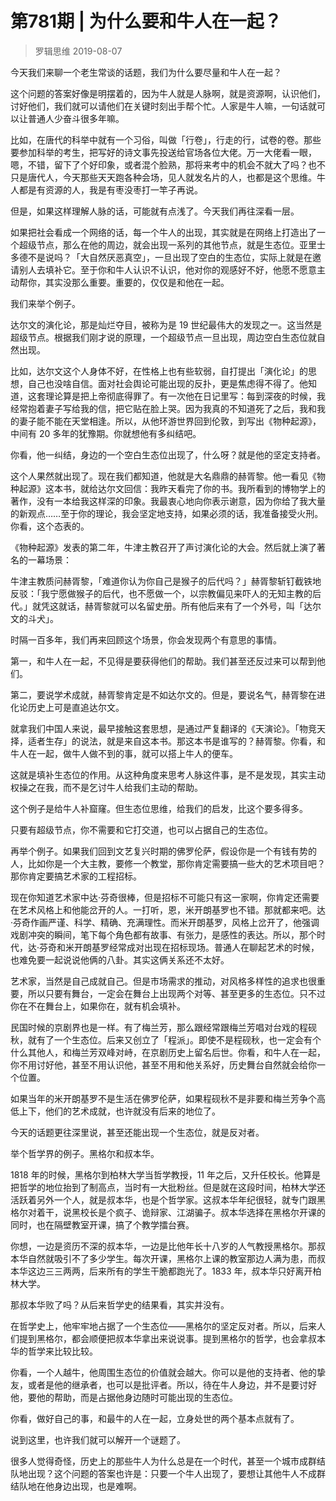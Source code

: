 # 第781期 | 为什么要和牛人在一起？
> 罗辑思维
2019-08-07

今天我们来聊一个老生常谈的话题，我们为什么要尽量和牛人在一起？

这个问题的答案好像是明摆着的，因为牛人就是人脉啊，就是资源啊，认识他们，讨好他们，我们就可以请他们在关键时刻出手帮个忙。人家是牛人嘛，一句话就可以让普通人少奋斗很多年嘛。

比如，在唐代的科举中就有一个习俗，叫做「行卷」，行走的行，试卷的卷。那些要参加科举的考生，把写好的诗文事先投送给官场各位大佬。万一大佬看一眼，嗯，不错，留下了个好印象，或者混个脸熟，那将来考中的机会不就大了吗？也不只是唐代人，今天那些天天跑各种会场，见人就发名片的人，也都是这个思维。牛人都是有资源的人，我是有枣没枣打一竿子再说。

但是，如果这样理解人脉的话，可能就有点浅了。今天我们再往深看一层。

如果把社会看成一个网络的话，每一个牛人的出现，其实就是在网络上打造出了一个超级节点，那么在他的周边，就会出现一系列的其他节点，就是生态位。亚里士多德不是说吗？「大自然厌恶真空」，一旦出现了空白的生态位，实际上就是在邀请别人去填补它。至于你和牛人认识不认识，他对你的观感好不好，他愿不愿意主动帮你，其实没那么重要。重要的，仅仅是和他在一起。

我们来举个例子。

达尔文的演化论，那是灿烂夺目，被称为是 19 世纪最伟大的发现之一。这当然是超级节点。根据我们刚才说的原理，一个超级节点一旦出现，周边空白生态位就自然出现。

比如，达尔文这个人身体不好，在性格上也有些软弱，自打提出「演化论」的思想，自己也没啥自信。面对社会舆论可能出现的反扑，更是焦虑得不得了。他知道，这套理论算是把上帝彻底得罪了。有一次他在日记里写：每到深夜的时候，我经常抱着妻子写给我的信，把它贴在脸上哭。因为我真的不知道死了之后，我和我的妻子能不能在天堂相逢。所以，从他环游世界回到伦敦，到写出《物种起源》，中间有 20 多年的犹豫期。你就想他有多纠结吧。

你看，他一纠结，身边的一个空白生态位出现了，什么呀？就是他的坚定支持者。

这个人果然就出现了。现在我们都知道，他就是大名鼎鼎的赫胥黎。他一看见《物种起源》这本书，就给达尔文回信：我昨天看完了你的书。我所看到的博物学上的著作，没有一本给我这样深的印象。我最衷心地向你表示谢意，因为你给了我大量的新观点……至于你的理论，我会坚定地支持，如果必须的话，我准备接受火刑。你看，这个态表的。

《物种起源》发表的第二年，牛津主教召开了声讨演化论的大会。然后就上演了著名的一幕场景：

牛津主教质问赫胥黎，「难道你认为你自己是猴子的后代吗？」赫胥黎斩钉截铁地反驳：「我宁愿做猴子的后代，也不愿做一个，以宗教偏见来吓人的无知主教的后代。」就凭这就话，赫胥黎就可以名留史册。所有他后来有了一个外号，叫「达尔文的斗犬」。

时隔一百多年，我们再来回顾这个场景，你会发现两个有意思的事情。

第一，和牛人在一起，不见得是要获得他们的帮助。我们甚至还反过来可以帮到他们。

第二，要说学术成就，赫胥黎肯定是不如达尔文的。但是，要说名气，赫胥黎在进化论历史上可是直追达尔文。

就拿我们中国人来说，最早接触这套思想，是通过严复翻译的《天演论》。「物竞天择，适者生存」的说法，就是来自这本书。那这本书是谁写的？赫胥黎。你看，和牛人在一起，做牛人做不到的事，就可以搭上牛人的便车。

这就是填补生态位的作用。从这种角度来思考人脉这件事，是不是发现，其实主动权操之在我，而不是乞讨牛人给我们主动的帮助。

这个例子是给牛人补窟窿。但生态位思维，给我们的启发，比这个要多得多。

只要有超级节点，你不需要和它打交道，也可以占据自己的生态位。

再举个例子。如果我们回到文艺复兴时期的佛罗伦萨，假设你是一个有钱有势的人，比如你是一个大主教，要修一个教堂，那你肯定需要搞一些大的艺术项目吧？那你肯定要搞艺术家的工程招标。

现在你知道艺术家中达·芬奇很棒，但是招标不可能只有这一家啊，你肯定还需要在艺术风格上和他能岔开的人。一打听，恩，米开朗基罗也不错。那就都来吧。达·芬奇作画严谨、科学、精确、充满理性。而米开朗基罗，风格上岔开了，他强调戏剧冲突的瞬间，笔下每个角色都有故事、有张力，是感性的表达。所以，那个时代，达·芬奇和米开朗基罗经常成对出现在招标现场。普通人在聊起艺术的时候，也难免要一起说说他俩的八卦。其实这俩关系还不太好。

艺术家，当然是自己成就自己。但是市场需求的推动，对风格多样性的追求也很重要，所以只要有舞台，一定会在舞台上出现两个对等、甚至更多的生态位。只不过你在不在舞台上，如果你在，就有机会填补。

民国时候的京剧界也是一样。有了梅兰芳，那么跟经常跟梅兰芳唱对台戏的程砚秋，就有了一个生态位。后来又创立了「程派」。即使不是程砚秋，也一定会有个什么其他人，和梅兰芳双峰对峙，在京剧历史上留名后世。你看，和牛人在一起，你不用讨好他，甚至不用认识他，甚至不用和他关系好，历史舞台自然就会给你一个位置。

如果当年的米开朗基罗不是生活在佛罗伦萨，如果程砚秋不是非要和梅兰芳争个高低上下，他们的艺术成就，也许就没有后来的地位了。

今天的话题更往深里说，甚至还能出现一个生态位，就是反对者。

举个哲学界的例子。黑格尔和叔本华。

1818 年的时候，黑格尔到柏林大学当哲学教授，11 年之后，又升任校长。他算是把哲学的地位抬到了制高点，当时有一大批粉丝。但是就在这段时间，柏林大学还活跃着另外一个人，就是叔本华，也是个哲学家。这叔本华年纪很轻，就专门跟黑格尔对着干，说黑校长是个疯子、诡辩家、江湖骗子。叔本华选择在黑格尔开课的同时，也在隔壁教室开课，搞了个教学擂台赛。

你想，一边是资历不深的叔本华，一边是比他年长十八岁的人气教授黑格尔。那叔本华自然就吸引不了多少学生。每次开课，黑格尔上课的教室那边人满为患，而叔本华这边三三两两，后来所有的学生干脆都跑光了。1833 年，叔本华只好离开柏林大学。

那叔本华败了吗？从后来哲学史的结果看，其实并没有。

在哲学史上，他牢牢地占据了一个生态位——黑格尔的坚定反对者。所以，后来人们提到黑格尔，都会顺便把叔本华拿出来说说事。提到黑格尔的哲学，也会拿叔本华的哲学来比较比较。

你看，一个人越牛，他周围生态位的价值就会越大。你可以是他的支持者、他的挚友，或者是他的继承者，也可以是批评者。所以，待在牛人身边，并不是要讨好他，要他的帮助，而是占据他身边随时可能出现的生态位。

你看，做好自己的事，和最牛的人在一起，立身处世的两个基本点就有了。

说到这里，也许我们就可以解开一个谜题了。

很多人觉得奇怪，历史上的那些牛人为什么总是在一个时代，甚至一个城市成群结队地出现？这个问题的答案也许是：只要一个牛人出现了，要想让其他牛人不成群结队地在他身边出现，也是难啊。

